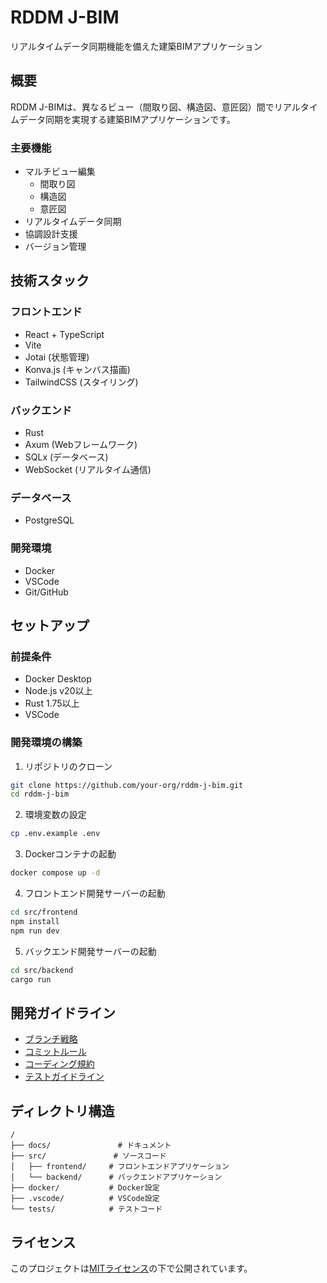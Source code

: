# RDDM J-BIM

リアルタイムデータ同期機能を備えた建築BIMアプリケーション

## 概要

RDDM J-BIMは、異なるビュー（間取り図、構造図、意匠図）間でリアルタイムデータ同期を実現する建築BIMアプリケーションです。

### 主要機能

- マルチビュー編集
  - 間取り図
  - 構造図
  - 意匠図
- リアルタイムデータ同期
- 協調設計支援
- バージョン管理

## 技術スタック

### フロントエンド
- React + TypeScript
- Vite
- Jotai (状態管理)
- Konva.js (キャンバス描画)
- TailwindCSS (スタイリング)

### バックエンド
- Rust
- Axum (Webフレームワーク)
- SQLx (データベース)
- WebSocket (リアルタイム通信)

### データベース
- PostgreSQL

### 開発環境
- Docker
- VSCode
- Git/GitHub

## セットアップ

### 前提条件
- Docker Desktop
- Node.js v20以上
- Rust 1.75以上
- VSCode

### 開発環境の構築

1. リポジトリのクローン
```bash
git clone https://github.com/your-org/rddm-j-bim.git
cd rddm-j-bim
```

2. 環境変数の設定
```bash
cp .env.example .env
```

3. Dockerコンテナの起動
```bash
docker compose up -d
```

4. フロントエンド開発サーバーの起動
```bash
cd src/frontend
npm install
npm run dev
```

5. バックエンド開発サーバーの起動
```bash
cd src/backend
cargo run
```

## 開発ガイドライン

- [ブランチ戦略](docs/git/branch-strategy.md)
- [コミットルール](docs/git/commit-rules.md)
- [コーディング規約](docs/coding-standards.md)
- [テストガイドライン](docs/test/guidelines.md)

## ディレクトリ構造

```
/
├── docs/               # ドキュメント
├── src/               # ソースコード
│   ├── frontend/     # フロントエンドアプリケーション
│   └── backend/      # バックエンドアプリケーション
├── docker/           # Docker設定
├── .vscode/          # VSCode設定
└── tests/            # テストコード
```

## ライセンス

このプロジェクトは[MITライセンス](LICENSE)の下で公開されています。 